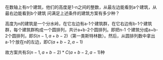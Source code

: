 在数轴上有n个建筑，他们的高度是1-n之间的整数，从最左边能看到a个建筑，从最右边能看到b个建筑
问满足上述条件的建筑方案有多少种？

高度为n的建筑是一个分水岭，在它左边有a-1个建筑群，在它右边有b-1个建筑群，每个建筑群构成一个圆排列，共计a+b-2个圆排列。即把n-1
个建筑分成a+b-2个圆排列，即$S(n-1,a+b-2)$（第一类斯特林数）。然后，从圆排列数中拿出a-1个放在n的左边，即$C(a+b-2,a-1)$

故方案共有$S(n-1,a+b-2)*C(a+b-2,a-1)$种